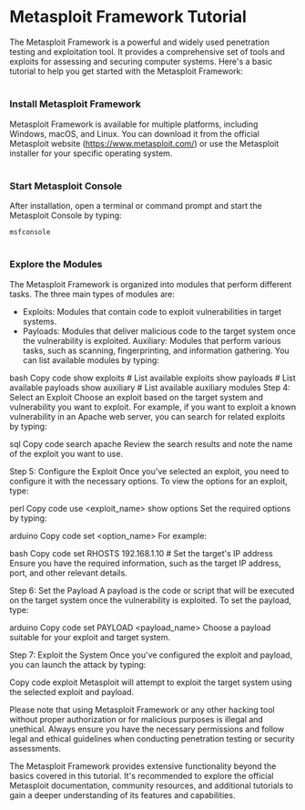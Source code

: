 # Metasploit Framework Tutorial
The Metasploit Framework is a powerful and widely used penetration testing and exploitation tool. It provides a comprehensive set of tools and exploits for assessing and securing computer systems. Here's a basic tutorial to help you get started with the Metasploit Framework:
#
### Install Metasploit Framework
Metasploit Framework is available for multiple platforms, including Windows, macOS, and Linux. You can download it from the official Metasploit website (https://www.metasploit.com/) or use the Metasploit installer for your specific operating system.
#
### Start Metasploit Console
After installation, open a terminal or command prompt and start the Metasploit Console by typing:
```
msfconsole
```
#
### Explore the Modules
The Metasploit Framework is organized into modules that perform different tasks. The three main types of modules are:
- Exploits: Modules that contain code to exploit vulnerabilities in target systems.
- Payloads: Modules that deliver malicious code to the target system once the vulnerability is exploited.
Auxiliary: Modules that perform various tasks, such as scanning, fingerprinting, and information gathering.
You can list available modules by typing:

bash
Copy code
show exploits       # List available exploits
show payloads      # List available payloads
show auxiliary     # List available auxiliary modules
Step 4: Select an Exploit
Choose an exploit based on the target system and vulnerability you want to exploit. For example, if you want to exploit a known vulnerability in an Apache web server, you can search for related exploits by typing:

sql
Copy code
search apache
Review the search results and note the name of the exploit you want to use.

Step 5: Configure the Exploit
Once you've selected an exploit, you need to configure it with the necessary options. To view the options for an exploit, type:

perl
Copy code
use <exploit_name>
show options
Set the required options by typing:

arduino
Copy code
set <option_name> <value>
For example:

bash
Copy code
set RHOSTS 192.168.1.10       # Set the target's IP address
Ensure you have the required information, such as the target IP address, port, and other relevant details.

Step 6: Set the Payload
A payload is the code or script that will be executed on the target system once the vulnerability is exploited. To set the payload, type:

arduino
Copy code
set PAYLOAD <payload_name>
Choose a payload suitable for your exploit and target system.

Step 7: Exploit the System
Once you've configured the exploit and payload, you can launch the attack by typing:

Copy code
exploit
Metasploit will attempt to exploit the target system using the selected exploit and payload.

Please note that using Metasploit Framework or any other hacking tool without proper authorization or for malicious purposes is illegal and unethical. Always ensure you have the necessary permissions and follow legal and ethical guidelines when conducting penetration testing or security assessments.

The Metasploit Framework provides extensive functionality beyond the basics covered in this tutorial. It's recommended to explore the official Metasploit documentation, community resources, and additional tutorials to gain a deeper understanding of its features and capabilities.
